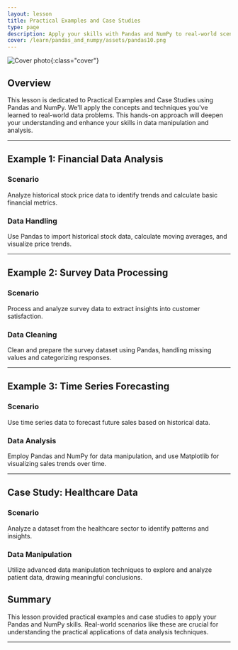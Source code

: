 ```yaml
---
layout: lesson
title: Practical Examples and Case Studies
type: page
description: Apply your skills with Pandas and NumPy to real-world scenarios through practical examples and detailed case studies.
cover: /learn/pandas_and_numpy/assets/pandas10.png
---
```


![Cover photo]({{page.cover}}){:class="cover"}

## Overview

This lesson is dedicated to Practical Examples and Case Studies using Pandas and NumPy. We'll apply the concepts and techniques you've learned to real-world data problems. This hands-on approach will deepen your understanding and enhance your skills in data manipulation and analysis.

---

## Example 1: Financial Data Analysis

### Scenario

Analyze historical stock price data to identify trends and calculate basic financial metrics.

### Data Handling

Use Pandas to import historical stock data, calculate moving averages, and visualize price trends.

---

## Example 2: Survey Data Processing

### Scenario

Process and analyze survey data to extract insights into customer satisfaction.

### Data Cleaning

Clean and prepare the survey dataset using Pandas, handling missing values and categorizing responses.

---

## Example 3: Time Series Forecasting

### Scenario

Use time series data to forecast future sales based on historical data.

### Data Analysis

Employ Pandas and NumPy for data manipulation, and use Matplotlib for visualizing sales trends over time.

---

## Case Study: Healthcare Data

### Scenario

Analyze a dataset from the healthcare sector to identify patterns and insights.

### Data Manipulation

Utilize advanced data manipulation techniques to explore and analyze patient data, drawing meaningful conclusions.

## Summary

This lesson provided practical examples and case studies to apply your Pandas and NumPy skills. Real-world scenarios like these are crucial for understanding the practical applications of data analysis techniques.

---
